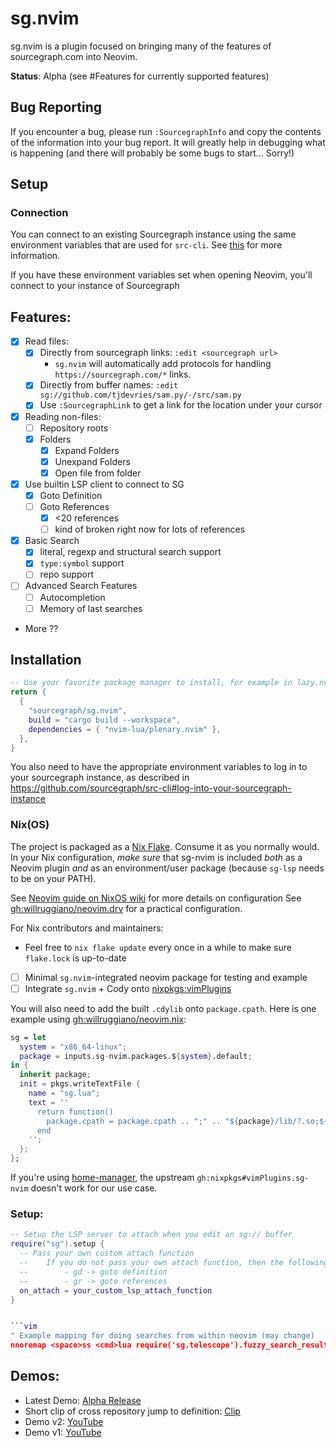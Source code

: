 # sg.nvim

sg.nvim is a plugin focused on bringing many of the features of sourcegraph.com into Neovim.

**Status**: Alpha (see #Features for currently supported features)

## Bug Reporting

If you encounter a bug, please run `:SourcegraphInfo` and copy the contents of the information into your bug report.
It will greatly help in debugging what is happening (and there will probably be some bugs to start... Sorry!)

## Setup

### Connection

You can connect to an existing Sourcegraph instance using the same environment variables
that are used for `src-cli`. See [this](https://github.com/sourcegraph/src-cli#log-into-your-sourcegraph-instance) for more information.

If you have these environment variables set when opening Neovim, you'll connect to your
instance of Sourcegraph

## Features:

- [x] Read files:
  - [x] Directly from sourcegraph links: `:edit <sourcegraph url>`
    - `sg.nvim` will automatically add protocols for handling `https://sourcegraph.com/*` links.
  - [x] Directly from buffer names: `:edit sg://github.com/tjdevries/sam.py/-/src/sam.py`
  - [x] Use `:SourcegraphLink` to get a link for the location under your cursor
- [x] Reading non-files:
  - [ ] Repository roots
  - [x] Folders
    - [x] Expand Folders
    - [x] Unexpand Folders
    - [x] Open file from folder
- [x] Use builtin LSP client to connect to SG
  - [x] Goto Definition
  - [ ] Goto References
    - [x] <20 references
    - [ ] kind of broken right now for lots of references
- [x] Basic Search
  - [x] literal, regexp and structural search support
  - [x] `type:symbol` support
  - [ ] repo support
- [ ] Advanced Search Features
  - [ ] Autocompletion
  - [ ] Memory of last searches
- More ??

## Installation

```lua
-- Use your favorite package manager to install, for example in lazy.nvim
return {
  {
    "sourcegraph/sg.nvim",
    build = "cargo build --workspace",
    dependencies = { "nvim-lua/plenary.nvim" },
  },
}
```

You also need to have the appropriate environment variables to log in to your sourcegraph instance, as described in https://github.com/sourcegraph/src-cli#log-into-your-sourcegraph-instance

### Nix(OS)

The project is packaged as a [Nix Flake][nix-flakes]. Consume it as you normally would. In your Nix configuration,
*make sure* that sg-nvim is included *both* as a Neovim plugin *and* as an environment/user package
(because `sg-lsp` needs to be on your PATH).

See [Neovim guide on NixOS wiki](https://nixos.wiki/wiki/Neovim) for more details on configuration
See [gh:willruggiano/neovim.drv](https://github.com/willruggiano/neovim.drv) for a practical configuration.

For Nix contributors and maintainers:

- Feel free to `nix flake update` every once in a while to make sure `flake.lock` is up-to-date
- [ ] Minimal `sg.nvim`-integrated neovim package for testing and example
- [ ] Integrate `sg.nvim` + Cody onto [nixpkgs:vimPlugins](https://github.com/NixOS/nixpkgs/tree/fe2fb24a00ec510d29ccd4e36af72a0c55d81ec0/pkgs/applications/editors/vim/plugins)

You will also need to add the built `.cdylib` onto `package.cpath`. Here is one example
using [gh:willruggiano/neovim.nix](https://github.com/willruggiano/neovim.nix):

```nix
sg = let
  system = "x86_64-linux";
  package = inputs.sg-nvim.packages.${system}.default;
in {
  inherit package;
  init = pkgs.writeTextFile {
    name = "sg.lua";
    text = ''
      return function()
        package.cpath = package.cpath .. ";" .. "${package}/lib/?.so;${package}/lib/?.dylib"
      end
    '';
  };
};
```

If you're using [home-manager](https://github.com/nix-community/home-manager),
the upstream `gh:nixpkgs#vimPlugins.sg-nvim` doesn't work for our use case.

### Setup:

```lua
-- Setup the LSP server to attach when you edit an sg:// buffer
require("sg").setup {
  -- Pass your own custom attach function
  --    If you do not pass your own attach function, then the following maps are provide:
  --        - gd -> goto definition
  --        - gr -> goto references
  on_attach = your_custom_lsp_attach_function
}


```vim
" Example mapping for doing searches from within neovim (may change)
nnoremap <space>ss <cmd>lua require('sg.telescope').fuzzy_search_results()<CR>
```

## Demos:

- Latest Demo: [Alpha Release](https://youtu.be/j5sfHG3z3ao)
- Short clip of cross repository jump to definition: [Clip](https://clips.twitch.tv/AmazonianSullenSwordBloodTrail-l8H5WKEd8sNpEdIT)
- Demo v2: [YouTube](https://www.youtube.com/watch?v=RCyBnAx-4Q4)
- Demo v1: [YouTube](https://youtu.be/iCdsD6MiLQs)

[nix-flakes]: https://nixos.wiki/wiki/Flakes
